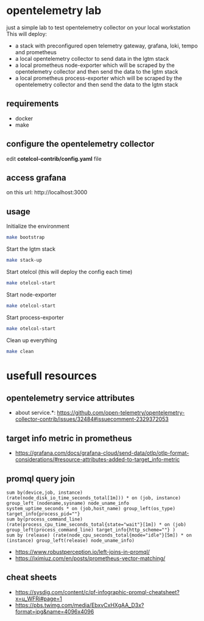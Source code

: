 # opentelemetry lab

just a simple lab to test opentelemetry collector on your local workstation
This will deploy: 
- a stack with preconfigured open telemetry gateway, grafana, loki, tempo and prometheus
- a local opentelemetry collector to send data in the lgtm stack
- a local prometheus node-exporter which will be scraped by the opentelemetry collector and then send the data to the lgtm stack 
- a local prometheus process-exporter which will be scraped by the opentelemetry collector and then send the data to the lgtm stack 

## requirements

- docker
- make

## configure the opentelemetry collector

edit **cotelcol-contrib/config.yaml** file

## access grafana 

on this url: http://localhost:3000

## usage

Initialize the environment

``` bash
make bootstrap
```

Start the lgtm stack

```bash
make stack-up
```

Start otelcol (this will deploy the config each time)

```bash
make otelcol-start
```

Start node-exporter

```bash
make otelcol-start
```

Start process-exporter

```bash
make otelcol-start
```

Clean up everything

```bash
make clean
```

# usefull resources

## opentelemetry service attributes

- about service.*: https://github.com/open-telemetry/opentelemetry-collector-contrib/issues/32484#issuecomment-2329372053

## target info metric in prometheus

- https://grafana.com/docs/grafana-cloud/send-data/otlp/otlp-format-considerations/#resource-attributes-added-to-target_info-metric

## promql query join
```
sum by(device,job, instance) (rate(node_disk_io_time_seconds_total[1m])) * on (job, instance) group_left (nodename,sysname) node_uname_info
system_uptime_seconds * on (job,host_name) group_left(os_type) target_info{process_pid=""}
sum by(process_command_line) (rate(process_cpu_time_seconds_total{state="wait"}[1m]) * on (job) group_left(process_command_line) target_info{http_scheme=""} )
sum by (release) (rate(node_cpu_seconds_total{mode="idle"}[5m]) * on (instance) group_left(release) node_uname_info)
```
- https://www.robustperception.io/left-joins-in-promql/
- https://iximiuz.com/en/posts/prometheus-vector-matching/

## cheat sheets

- https://sysdig.com/content/c/pf-infographic-promql-cheatsheet?x=u_WFRi#page=1
- https://pbs.twimg.com/media/EbxvCxHXgAA_D3x?format=jpg&name=4096x4096

